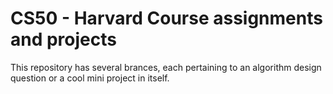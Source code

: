 # CS50 - Harvard Course assignments and projects

This repository has several brances, each pertaining to an algorithm design question or a cool mini project in itself.
